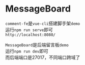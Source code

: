 # MessageBoard
`comment-fe`是`vue-cli`搭建脚手架`demo`<br>
运行`npm run serve`即可<br>
`http://localhost:8080/`<br>

`MessageBoard`是后端留言板`demo`<br>
运行`npm run dev`即可<br>
而后端端口是27017，不同端口跨域了